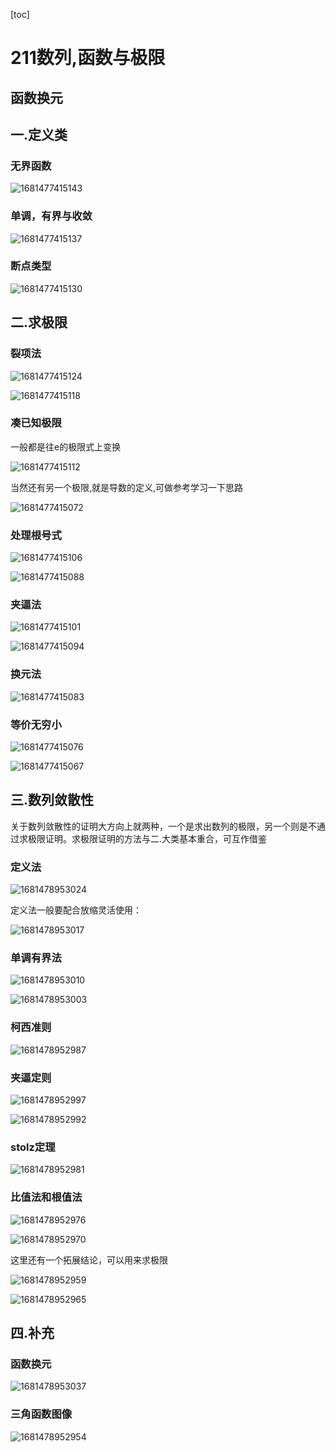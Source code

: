 [toc]

# 211数列,函数与极限

## 函数换元



## 一.定义类

### 无界函数

![1681477415143](assets/1681477415143.jpg)

### 单调，有界与收敛

![1681477415137](assets/1681477415137.jpg)

### 断点类型

![1681477415130](assets/1681477415130.jpg)

## 二.求极限

### 裂项法

![1681477415124](assets/1681477415124.jpg)

![1681477415118](assets/1681477415118.jpg)

### 凑已知极限

一般都是往e的极限式上变换

![1681477415112](assets/1681477415112.jpg)

当然还有另一个极限,就是导数的定义,可做参考学习一下思路

![1681477415072](assets/1681477415072.jpg)

### 处理根号式

![1681477415106](assets/1681477415106.jpg)

![1681477415088](assets/1681477415088.jpg)

### 夹逼法

![1681477415101](assets/1681477415101.jpg)

![1681477415094](assets/1681477415094.jpg)

### 换元法

![1681477415083](assets/1681477415083.jpg)

### 等价无穷小

![1681477415076](assets/1681477415076.jpg)

![1681477415067](assets/1681477415067.jpg)

## 三.数列敛散性

关于数列敛散性的证明大方向上就两种，一个是求出数列的极限，另一个则是不通过求极限证明。求极限证明的方法与二.大类基本重合，可互作借鉴

### 定义法

![1681478953024](assets/1681478953024.jpg)

定义法一般要配合放缩灵活使用：

![1681478953017](assets/1681478953017.jpg)

### 单调有界法

![1681478953010](assets/1681478953010.jpg)

![1681478953003](assets/1681478953003.jpg)

### 柯西准则

![1681478952987](assets/1681478952987.jpg)

### 夹逼定则

![1681478952997](assets/1681478952997.jpg)

![1681478952992](assets/1681478952992.jpg)

### stolz定理

![1681478952981](assets/1681478952981.jpg)

### 比值法和根值法

![1681478952976](assets/1681478952976.jpg)

![1681478952970](assets/1681478952970.jpg)

这里还有一个拓展结论，可以用来求极限

![1681478952959](assets/1681478952959.jpg)

![1681478952965](assets/1681478952965.jpg)

## 四.补充

### 函数换元

![1681478953037](assets/1681478953037.jpg)

### 三角函数图像

![1681478952954](assets/1681478952954.jpg)